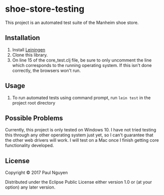 # shoe-store-testing

This project is an automated test suite of the Manheim shoe store.

## Installation

1. Install [Leiningen](https://leiningen.org/)
2. Clone this library.
3. On line 15 of the core_test.clj file, be sure to only uncomment the line which corresponds to the running operating system.
If this isn't done correctly, the browsers won't run.


## Usage

1. To run automated tests using command prompt, run ```lein test``` in the project root directory

## Possible Problems

Currently, this project is only tested on Windows 10. I have not tried testing this through any other operating system just yet, so I can't guarantee that the other web drivers will work. I will test on a Mac once I finish getting core functionality developed. 

## License

Copyright © 2017 Paul Nguyen

Distributed under the Eclipse Public License either version 1.0 or (at
your option) any later version.
